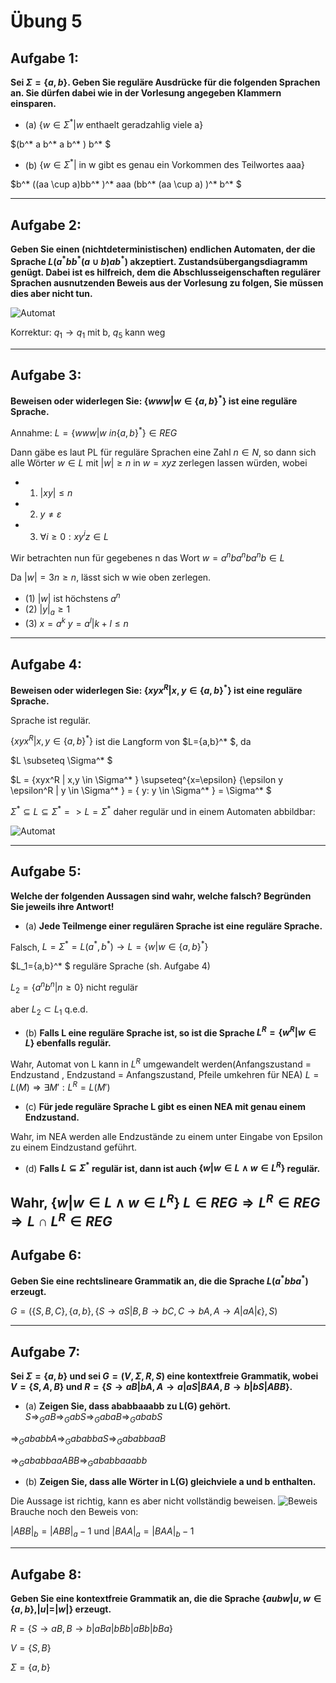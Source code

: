 # Übung 5

## Aufgabe 1:
**Sei $\Sigma = \{a,b\}$. Geben Sie reguläre Ausdrücke für die folgenden Sprachen an. Sie dürfen dabei wie
in der Vorlesung angegeben Klammern einsparen.**
* (a) $\{w \in \Sigma^* | w \text{ enthaelt geradzahlig viele a}\}$

 $(b^* a b^* a b^* ) b^* $
* (b) $\{w \in \Sigma^* | \text{ in w gibt es genau ein Vorkommen des Teilwortes aaa}\}$

 $b^* ((aa \cup a)bb^* )^* aaa (bb^* (aa \cup a) )^* b^* $


---
## Aufgabe 2:
**Geben Sie einen (nichtdeterministischen) endlichen Automaten, der die Sprache $L(a^*bb^*(a \cup b)ab^*)$ akzeptiert. Zustandsübergangsdiagramm genügt. Dabei ist es hilfreich, dem die Abschlusseigenschaften regulärer Sprachen ausnutzenden Beweis aus der Vorlesung zu folgen, Sie müssen dies aber nicht tun.**

![Automat](Automat2.jpg)

Korrektur: $q_1 \rightarrow q_1$ mit b, $q_5$ kann weg

---
## Aufgabe 3:
**Beweisen oder widerlegen Sie: $\{www | w \in \{a,b\}^*\}$ ist eine reguläre Sprache.**

Annahme: $L=\{www | w \ in \{a,b\}^* \} \in REG$

Dann gäbe es laut PL für reguläre Sprachen eine Zahl $n \in N$, so dann sich alle Wörter $w \in L$ mit $|w| \geq n$ in $w=xyz$ zerlegen lassen würden, wobei

* 1) $|xy| \leq n$
* 2) $y \neq \varepsilon$
* 3) $\forall i \geq 0: xy^iz \in L$

Wir betrachten nun für gegebenes n das Wort $w=a^nba^nba^nb \in L$

Da $|w|=3n \geq n$, lässt sich w wie oben zerlegen.

* (1) $|w|$ ist höchstens $a^n$
* (2) $|y|_ a \geq 1$
* (3) $x=a^k$   $y=a^l | k+l \leq n$

---
## Aufgabe 4:
**Beweisen oder widerlegen Sie: $\{xyx^R | x,y \in \{a,b\}^*\}$ ist eine reguläre Sprache.**

Sprache ist regulär.

$\{xyx^R | x,y \in \{a,b\}^* \}$ ist die Langform von $L=\{a,b\}^* $, da

$L \subseteq \Sigma^* $

$L = \{xyx^R | x,y \in \Sigma^* \} \supseteq^{x=\epsilon}  \{\epsilon y \epsilon^R | y \in \Sigma^* \} = \{ y: y \in \Sigma^* \} = \Sigma^* $

$\Sigma^* \subseteq L \subseteq \Sigma^* => L = \Sigma^*$
daher regulär und in einem Automaten abbildbar:

![Automat](Automat3.jpg)

---
## Aufgabe 5:
**Welche der folgenden Aussagen sind wahr, welche falsch? Begründen Sie jeweils ihre Antwort!**
* (a) **Jede Teilmenge einer regulären Sprache ist eine reguläre Sprache.**

 Falsch, $L= \Sigma ^* = L(a^* ,b^* ) \rightarrow L=\{w|w\in \{a,b\}^* \}$

 $L_1=\{a,b\}^* $ reguläre Sprache (sh. Aufgabe 4)

 $L_2=\{a^nb^n | n \geq 0\}$ nicht regulär

 aber  $L_2 \subset L_1$ q.e.d.

* (b) **Falls L eine reguläre Sprache ist, so ist die Sprache $L^R=\{w^R | w \in L\}$ ebenfalls regulär.**

 Wahr, Automat von L kann in $L^R$ umgewandelt werden(Anfangszustand = Endzustand , Endzustand = Anfangszustand, Pfeile umkehren für NEA)
 $L=L(M) \Rightarrow \exists M' : L^R=L(M')$

* (c) **Für jede reguläre Sprache L gibt es einen NEA mit genau einem Endzustand.**

 Wahr, im NEA werden alle Endzustände zu einem unter Eingabe von Epsilon zu einem Eindzustand geführt.
* (d) **Falls $L \subseteq \Sigma^*$ regulär ist, dann ist auch $\{w | w \in L \land w \in L^R\}$ regulär.**

 Wahr,
 $\{w | w \in L \land w \in L^R\}$
 $L \in REG \Rightarrow L^R \in REG \Rightarrow L \cap L^R \in REG$
---
## Aufgabe 6:
**Geben Sie eine rechtslineare Grammatik an, die die Sprache $L(a^*bba^*)$ erzeugt.**

$G=(\{S,B,C\},\{a,b\},\{S \rightarrow aS| B, B \rightarrow bC, C \rightarrow bA, A \rightarrow A|aA|\epsilon \}, S)$

---
## Aufgabe 7:
**Sei $\Sigma = \{a,b\}$ und sei $G=(V, \Sigma , R, S)$ eine kontextfreie Grammatik, wobei $V=\{S,A,B\}$ und
$R=\{S \rightarrow aB | bA, A \rightarrow a | aS | BAA, B \rightarrow b | bS | ABB\}$.**
* (a) **Zeigen Sie, dass ababbaaabb zu L(G) gehört.**
 $S \Rightarrow_G aB \Rightarrow_G abS \Rightarrow_G abaB \Rightarrow_G ababS$

 $\Rightarrow_G ababbA \Rightarrow_G ababbaS \Rightarrow_G ababbaaB$

 $\Rightarrow_G ababbaaABB \Rightarrow_G ababbaaabb$
* (b) **Zeigen Sie, dass alle Wörter in L(G) gleichviele a und b enthalten.**

 Die Aussage ist richtig, kann es aber nicht vollständig beweisen.
 ![Beweis](Beweis.jpg)
 Brauche noch den Beweis von:

 $|ABB|_ b=|ABB|_ a-1$ und  $|BAA|_ a = |BAA|_ b-1$

---
## Aufgabe 8:
**Geben Sie eine kontextfreie Grammatik an, die die Sprache $\{aubw | u,w \in \{a,b\} , |u|=|w|\}$ erzeugt.**

$R=\{S \rightarrow aB, B \rightarrow b|aBa|bBb|aBb|bBa\}$

$V=\{S,B\}$

$\Sigma = \{a,b\}$
